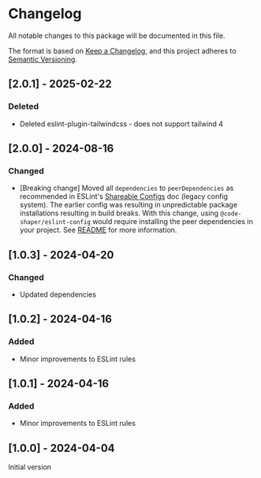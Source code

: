 # Changelog

All notable changes to this package will be documented in this file.

The format is based on [Keep a Changelog](https://keepachangelog.com/en/1.1.0/),
and this project adheres to
[Semantic Versioning](https://semver.org/spec/v2.0.0.html).

## [2.0.1] - 2025-02-22

### Deleted

- Deleted eslint-plugin-tailwindcss - does not support tailwind 4

## [2.0.0] - 2024-08-16

### Changed

- [Breaking change] Moved all `dependencies` to `peerDependencies` as
  recommended in ESLint's
  [Shareable Configs](https://archive.eslint.org/docs/developer-guide/shareable-configs)
  doc (legacy config system). The earlier config was resulting in unpredictable
  package installations resulting in build breaks. With this change, using
  `@code-shaper/eslint-config` would require installing the peer dependencies in
  your project. See [README](./README.md) for more information.

## [1.0.3] - 2024-04-20

### Changed

- Updated dependencies

## [1.0.2] - 2024-04-16

### Added

- Minor improvements to ESLint rules

## [1.0.1] - 2024-04-16

### Added

- Minor improvements to ESLint rules

## [1.0.0] - 2024-04-04

Initial version
